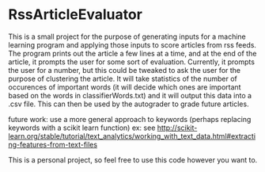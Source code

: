 ﻿# RssArticleEvaluator




This is a small project for the purpose of generating inputs for a machine learning program and applying those inputs to score articles from rss feeds.  
The program prints out the article a few lines at a time, and at the end of the article, it 
prompts the user for some sort of evaluation.  Currently, it prompts the user for a number,
but this could be tweaked to ask the user for the purpose of clustering the article. 
  It will take statistics of the number of occurences of important words (it will decide which ones are important based on the words in classifierWords.txt) and it will output this data into a .csv file.  This can then be used by the autograder to grade future articles.
  

future work:
    use a more general approach to keywords (perhaps replacing keywords with a scikit learn function)
    ex: see http://scikit-learn.org/stable/tutorial/text_analytics/working_with_text_data.html#extracting-features-from-text-files


This is a personal project, so feel free to use this code however you want to.
